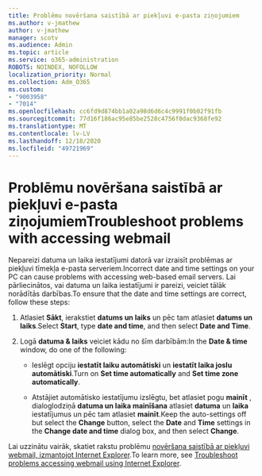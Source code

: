 ```yaml
---
title: Problēmu novēršana saistībā ar piekļuvi e-pasta ziņojumiem
ms.author: v-jmathew
author: v-jmathew
manager: scotv
ms.audience: Admin
ms.topic: article
ms.service: o365-administration
ROBOTS: NOINDEX, NOFOLLOW
localization_priority: Normal
ms.collection: Adm_O365
ms.custom:
- "9003958"
- "7014"
ms.openlocfilehash: cc6fd9d874bb1a02a98d6d6c4c9991f0b02f91fb
ms.sourcegitcommit: 77d16f186ac95e85be2528c4756f0dac9368fe92
ms.translationtype: MT
ms.contentlocale: lv-LV
ms.lasthandoff: 12/18/2020
ms.locfileid: "49721969"
---
```

# <a name="troubleshoot-problems-with-accessing-webmail"></a><span data-ttu-id="108ee-102">Problēmu novēršana saistībā ar piekļuvi e-pasta ziņojumiem</span><span class="sxs-lookup"><span data-stu-id="108ee-102">Troubleshoot problems with accessing webmail</span></span>

<span data-ttu-id="108ee-103">Nepareizi datuma un laika iestatījumi datorā var izraisīt problēmas ar piekļuvi tīmekļa e-pasta serveriem.</span><span class="sxs-lookup"><span data-stu-id="108ee-103">Incorrect date and time settings on your PC can cause problems with accessing web-based email servers.</span></span> <span data-ttu-id="108ee-104">Lai pārliecinātos, vai datuma un laika iestatījumi ir pareizi, veiciet tālāk norādītās darbības.</span><span class="sxs-lookup"><span data-stu-id="108ee-104">To ensure that the date and time settings are correct, follow these steps:</span></span>

1. <span data-ttu-id="108ee-105">Atlasiet **Sākt**, ierakstiet **datums un laiks** un pēc tam atlasiet **datums un laiks**.</span><span class="sxs-lookup"><span data-stu-id="108ee-105">Select **Start**, type **date and time**, and then select **Date and Time**.</span></span>
2. <span data-ttu-id="108ee-106">Logā **datuma & laiks** veiciet kādu no šīm darbībām:</span><span class="sxs-lookup"><span data-stu-id="108ee-106">In the **Date & time** window, do one of the following:</span></span>

    - <span data-ttu-id="108ee-107">Ieslēgt opciju **iestatīt laiku automātiski** un **iestatīt laika joslu automātiski**.</span><span class="sxs-lookup"><span data-stu-id="108ee-107">Turn on **Set time automatically** and **Set time zone automatically**.</span></span>

    - <span data-ttu-id="108ee-108">Atstājiet automātisko iestatījumu izslēgtu, bet atlasiet pogu **mainīt** , dialoglodziņā **datuma un laika mainīšana** atlasiet **datuma** un **laika** iestatījumus un pēc tam atlasiet **mainīt**.</span><span class="sxs-lookup"><span data-stu-id="108ee-108">Keep the auto-settings off but select the **Change** button, select the **Date** and **Time** settings in the **Change date and time** dialog box, and then select **Change**.</span></span>

<span data-ttu-id="108ee-109">Lai uzzinātu vairāk, skatiet rakstu problēmu [novēršana saistībā ar piekļuvi webmail, izmantojot Internet Explorer](https://go.microsoft.com/fwlink/?linkid=2139414).</span><span class="sxs-lookup"><span data-stu-id="108ee-109">To learn more, see [Troubleshoot problems accessing webmail using Internet Explorer](https://go.microsoft.com/fwlink/?linkid=2139414).</span></span>
